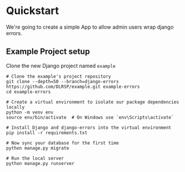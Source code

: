 # Quickstart

We're going to create a simple App to allow admin users wrap django errors.

## Example Project setup

Clone the new Django project named `example`

```shell
# Clone the example's project repository
git clone --depth=50 --branch=django-errors https://github.com/DLRSP/example.git example-errors
cd example-errors

# Create a virtual environment to isolate our package dependencies locally
python -m venv env
source env/bin/activate  # On Windows use `env\Scripts\activate`

# Install Django and django-errors into the virtual environment
pip install -r requirements.txt

# Now sync your database for the first time
python manage.py migrate

# Run the local server
python manage.py runserver
```

